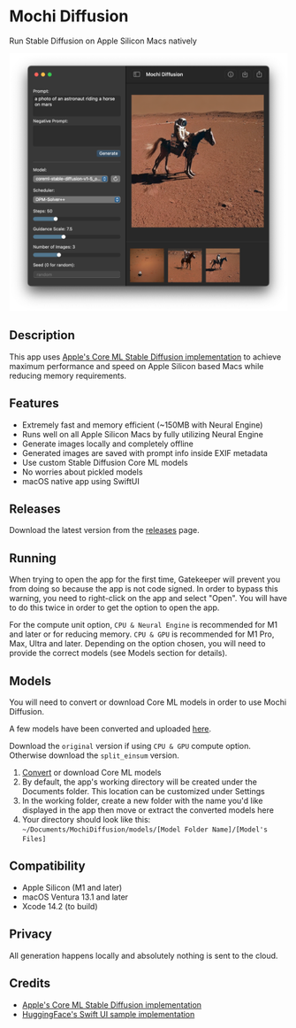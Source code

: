 #  Mochi Diffusion

Run Stable Diffusion on Apple Silicon Macs natively

![Screenshot](.github/images/screenshot.png)

## Description

This app uses [Apple's Core ML Stable Diffusion implementation](https://github.com/apple/ml-stable-diffusion) to achieve maximum performance and speed on Apple Silicon based Macs while reducing memory requirements.

## Features

- Extremely fast and memory efficient (~150MB with Neural Engine)
- Runs well on all Apple Silicon Macs by fully utilizing Neural Engine
- Generate images locally and completely offline
- Generated images are saved with prompt info inside EXIF metadata
- Use custom Stable Diffusion Core ML models
- No worries about pickled models
- macOS native app using SwiftUI

## Releases

Download the latest version from the [releases](https://github.com/godly-devotion/mochi-diffusion/releases) page.

## Running

When trying to open the app for the first time, Gatekeeper will prevent you from doing so because the app is not code signed. In order to bypass this warning, you need to right-click on the app and select "Open". You will have to do this twice in order to get the option to open the app.

For the compute unit option, `CPU & Neural Engine` is recommended for M1 and later or for reducing memory. `CPU & GPU` is recommended for M1 Pro, Max, Ultra and later. Depending on the option chosen, you will need to provide the correct models (see Models section for details).

## Models

You will need to convert or download Core ML models in order to use Mochi Diffusion.

A few models have been converted and uploaded [here](https://huggingface.co/godly-devotion/apple-coreml-models/tree/main).

Download the `original` version if using `CPU & GPU` compute option. Otherwise download the `split_einsum` version.

1. [Convert](https://github.com/apple/ml-stable-diffusion#-converting-models-to-core-ml) or download Core ML models
2. By default, the app's working directory will be created under the Documents folder. This location can be customized under Settings
3. In the working folder, create a new folder with the name you'd like displayed in the app then move or extract the converted models here
4. Your directory should look like this: `~/Documents/MochiDiffusion/models/[Model Folder Name]/[Model's Files]`

## Compatibility

- Apple Silicon (M1 and later)
- macOS Ventura 13.1 and later
- Xcode 14.2 (to build)

## Privacy

All generation happens locally and absolutely nothing is sent to the cloud.

## Credits

- [Apple's Core ML Stable Diffusion implementation](https://github.com/apple/ml-stable-diffusion)
- [HuggingFace's Swift UI sample implementation](https://github.com/huggingface/swift-coreml-diffusers)

